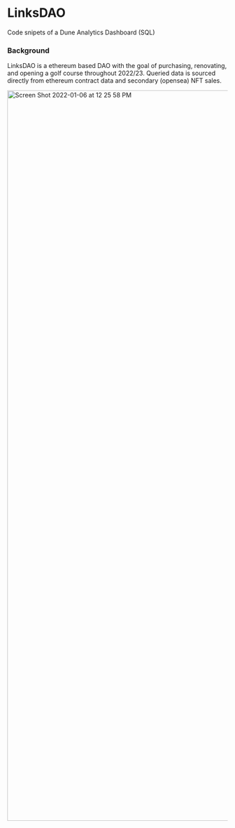 # LinksDAO
Code snipets of a Dune Analytics Dashboard (SQL) 

### Background
LinksDAO is a ethereum based DAO with the goal of purchasing, renovating, and opening a golf course throughout 2022/23. Queried data is sourced directly from ethereum contract data and secondary (opensea) NFT sales.


<img width="1667" alt="Screen Shot 2022-01-06 at 12 25 58 PM" src="https://user-images.githubusercontent.com/79966817/148447214-4b4f8df8-f7a4-49c5-ace4-1656af32f576.png">

